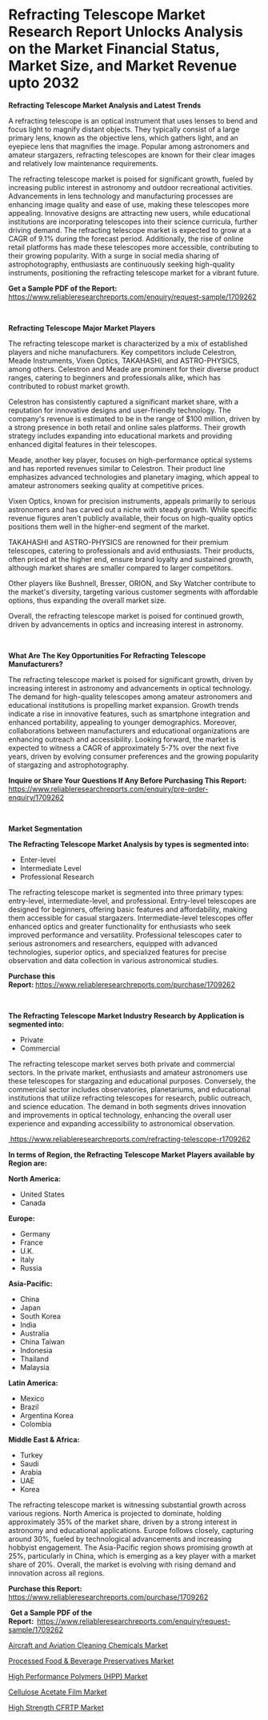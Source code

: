 <p><h1>Refracting Telescope Market Research Report Unlocks Analysis on the Market Financial Status, Market Size, and Market Revenue upto 2032</h1></p><p><strong>Refracting Telescope Market Analysis and Latest Trends</strong></p>
<p><p>A refracting telescope is an optical instrument that uses lenses to bend and focus light to magnify distant objects. They typically consist of a large primary lens, known as the objective lens, which gathers light, and an eyepiece lens that magnifies the image. Popular among astronomers and amateur stargazers, refracting telescopes are known for their clear images and relatively low maintenance requirements.</p><p>The refracting telescope market is poised for significant growth, fueled by increasing public interest in astronomy and outdoor recreational activities. Advancements in lens technology and manufacturing processes are enhancing image quality and ease of use, making these telescopes more appealing. Innovative designs are attracting new users, while educational institutions are incorporating telescopes into their science curricula, further driving demand. The refracting telescope market is expected to grow at a CAGR of 9.1% during the forecast period. Additionally, the rise of online retail platforms has made these telescopes more accessible, contributing to their growing popularity. With a surge in social media sharing of astrophotography, enthusiasts are continuously seeking high-quality instruments, positioning the refracting telescope market for a vibrant future.</p></p>
<p><strong>Get a Sample PDF of the Report:&nbsp;</strong> <a href="https://www.reliableresearchreports.com/enquiry/request-sample/1709262?utm_campaign=11&utm_medium=2&utm_source=Github&utm_content=ia&utm_term=10012025&utm_id=refracting-telescope">https://www.reliableresearchreports.com/enquiry/request-sample/1709262</a></p>
<p>&nbsp;</p>
<p><strong>Refracting Telescope Major Market Players</strong></p>
<p><p>The refracting telescope market is characterized by a mix of established players and niche manufacturers. Key competitors include Celestron, Meade Instruments, Vixen Optics, TAKAHASHI, and ASTRO-PHYSICS, among others. Celestron and Meade are prominent for their diverse product ranges, catering to beginners and professionals alike, which has contributed to robust market growth.</p><p>Celestron has consistently captured a significant market share, with a reputation for innovative designs and user-friendly technology. The company's revenue is estimated to be in the range of $100 million, driven by a strong presence in both retail and online sales platforms. Their growth strategy includes expanding into educational markets and providing enhanced digital features in their telescopes.</p><p>Meade, another key player, focuses on high-performance optical systems and has reported revenues similar to Celestron. Their product line emphasizes advanced technologies and planetary imaging, which appeal to amateur astronomers seeking quality at competitive prices.</p><p>Vixen Optics, known for precision instruments, appeals primarily to serious astronomers and has carved out a niche with steady growth. While specific revenue figures aren't publicly available, their focus on high-quality optics positions them well in the higher-end segment of the market.</p><p>TAKAHASHI and ASTRO-PHYSICS are renowned for their premium telescopes, catering to professionals and avid enthusiasts. Their products, often priced at the higher end, ensure brand loyalty and sustained growth, although market shares are smaller compared to larger competitors.</p><p>Other players like Bushnell, Bresser, ORION, and Sky Watcher contribute to the market's diversity, targeting various customer segments with affordable options, thus expanding the overall market size.</p><p>Overall, the refracting telescope market is poised for continued growth, driven by advancements in optics and increasing interest in astronomy.</p></p>
<p>&nbsp;</p>
<p><strong>What Are The Key Opportunities For Refracting Telescope Manufacturers?</strong></p>
<p><p>The refracting telescope market is poised for significant growth, driven by increasing interest in astronomy and advancements in optical technology. The demand for high-quality telescopes among amateur astronomers and educational institutions is propelling market expansion. Growth trends indicate a rise in innovative features, such as smartphone integration and enhanced portability, appealing to younger demographics. Moreover, collaborations between manufacturers and educational organizations are enhancing outreach and accessibility. Looking forward, the market is expected to witness a CAGR of approximately 5-7% over the next five years, driven by evolving consumer preferences and the growing popularity of stargazing and astrophotography.</p></p>
<p><strong>Inquire or Share Your Questions If Any Before Purchasing This Report:</strong> <a href="https://www.reliableresearchreports.com/enquiry/pre-order-enquiry/1709262?utm_campaign=11&utm_medium=2&utm_source=Github&utm_content=ia&utm_term=10012025&utm_id=refracting-telescope">https://www.reliableresearchreports.com/enquiry/pre-order-enquiry/1709262</a></p>
<p>&nbsp;</p>
<p><strong>Market Segmentation</strong></p>
<p><strong>The Refracting Telescope Market Analysis by types is segmented into:</strong></p>
<p><ul><li>Enter-level</li><li>Intermediate Level</li><li>Professional Research</li></ul></p>
<p><p>The refracting telescope market is segmented into three primary types: entry-level, intermediate-level, and professional. Entry-level telescopes are designed for beginners, offering basic features and affordability, making them accessible for casual stargazers. Intermediate-level telescopes offer enhanced optics and greater functionality for enthusiasts who seek improved performance and versatility. Professional telescopes cater to serious astronomers and researchers, equipped with advanced technologies, superior optics, and specialized features for precise observation and data collection in various astronomical studies.</p></p>
<p><strong>Purchase this Report:&nbsp;</strong><a href="https://www.reliableresearchreports.com/purchase/1709262?utm_campaign=11&utm_medium=2&utm_source=Github&utm_content=ia&utm_term=10012025&utm_id=refracting-telescope">https://www.reliableresearchreports.com/purchase/1709262</a></p>
<p>&nbsp;</p>
<p><strong>The Refracting Telescope Market Industry Research by Application is segmented into:</strong></p>
<p><ul><li>Private</li><li>Commercial</li></ul></p>
<p><p>The refracting telescope market serves both private and commercial sectors. In the private market, enthusiasts and amateur astronomers use these telescopes for stargazing and educational purposes. Conversely, the commercial sector includes observatories, planetariums, and educational institutions that utilize refracting telescopes for research, public outreach, and science education. The demand in both segments drives innovation and improvements in optical technology, enhancing the overall user experience and expanding accessibility to astronomical observation.</p></p>
<p><a href="https://www.reliableresearchreports.com/refracting-telescope-r1709262?utm_campaign=11&utm_medium=2&utm_source=Github&utm_content=ia&utm_term=10012025&utm_id=refracting-telescope">&nbsp;https://www.reliableresearchreports.com/refracting-telescope-r1709262</a></p>
<p><strong>In terms of Region, the Refracting Telescope Market Players available by Region are:</strong></p>
<p>
    <p> <strong> North America: </strong>
        <ul>
            <li>United States</li>
            <li>Canada</li>
        </ul>
        </p> 
    <p> <strong> Europe: </strong>
        <ul>
            <li>Germany</li>
            <li>France</li>
            <li>U.K.</li>
            <li>Italy</li>
            <li>Russia</li>
        </ul>
        </p> 
    <p> <strong> Asia-Pacific: </strong>
        <ul>
            <li>China</li>
            <li>Japan</li>
            <li>South Korea</li>
            <li>India</li>
            <li>Australia</li>
            <li>China Taiwan</li>
            <li>Indonesia</li>
            <li>Thailand</li>
            <li>Malaysia</li>
        </ul>
        </p> 
    <p> <strong> Latin America: </strong>
        <ul>
            <li>Mexico</li>
            <li>Brazil</li>
            <li>Argentina Korea</li>
            <li>Colombia</li>
        </ul>
        </p> 
    <p> <strong> Middle East & Africa: </strong>
        <ul>
            <li>Turkey</li>
            <li>Saudi</li>
            <li>Arabia</li>
            <li>UAE</li>
            <li>Korea</li>
        </ul>
    </p>
    </p>
<p><p>The refracting telescope market is witnessing substantial growth across various regions. North America is projected to dominate, holding approximately 35% of the market share, driven by a strong interest in astronomy and educational applications. Europe follows closely, capturing around 30%, fueled by technological advancements and increasing hobbyist engagement. The Asia-Pacific region shows promising growth at 25%, particularly in China, which is emerging as a key player with a market share of 20%. Overall, the market is evolving with rising demand and innovation across all regions.</p></p>
<p><strong>Purchase this Report: </strong><a href="https://www.reliableresearchreports.com/purchase/1709262?utm_campaign=11&utm_medium=2&utm_source=Github&utm_content=ia&utm_term=10012025&utm_id=refracting-telescope">https://www.reliableresearchreports.com/purchase/1709262</a></p>
<p>&nbsp;<strong>Get a Sample PDF of the Report:&nbsp;&nbsp;</strong><a href="https://www.reliableresearchreports.com/enquiry/request-sample/1709262?utm_campaign=11&utm_medium=2&utm_source=Github&utm_content=ia&utm_term=10012025&utm_id=refracting-telescope">https://www.reliableresearchreports.com/enquiry/request-sample/1709262</a></p>
<p><strong></strong></p>
<p><p><a href="https://github.com/domoniqueluoma76/Market-Research-Report-List-1/blob/main/aircraft-and-aviation-cleaning-chemicals-market.md?utm_campaign=11&utm_medium=2&utm_source=Github&utm_content=ia&utm_term=10012025&utm_id=refracting-telescope">Aircraft and Aviation Cleaning Chemicals Market</a></p><p><a href="https://github.com/ygfu6u/Market-Research-Report-List-1/blob/main/processed-food-beverage-preservatives-market.md?utm_campaign=11&utm_medium=2&utm_source=Github&utm_content=ia&utm_term=10012025&utm_id=refracting-telescope">Processed Food & Beverage Preservatives Market</a></p><p><a href="https://github.com/millionkaryn68/Market-Research-Report-List-1/blob/main/high-performance-polymers-hpp-market.md?utm_campaign=11&utm_medium=2&utm_source=Github&utm_content=ia&utm_term=10012025&utm_id=refracting-telescope">High Performance Polymers (HPP) Market</a></p><p><a href="https://github.com/leopardmicheal7019/Market-Research-Report-List-1/blob/main/cellulose-acetate-film-market.md?utm_campaign=11&utm_medium=2&utm_source=Github&utm_content=ia&utm_term=10012025&utm_id=refracting-telescope">Cellulose Acetate Film Market</a></p><p><a href="https://github.com/JubayerMia832/Market-Research-Report-List-1/blob/main/high-strength-cfrtp-market.md?utm_campaign=11&utm_medium=2&utm_source=Github&utm_content=ia&utm_term=10012025&utm_id=refracting-telescope">High Strength CFRTP Market</a></p></p>